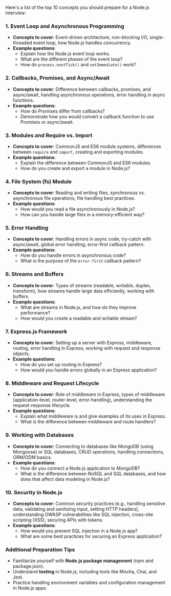 

Here's a list of the top 10 concepts you should prepare for a Node.js interview:

### 1. **Event Loop and Asynchronous Programming**
   - **Concepts to cover**: Event-driven architecture, non-blocking I/O, single-threaded event loop, how Node.js handles concurrency.
   - **Example questions**:
     - Explain how the Node.js event loop works.
     - What are the different phases of the event loop?
     - How do `process.nextTick()` and `setImmediate()` work?

### 2. **Callbacks, Promises, and Async/Await**
   - **Concepts to cover**: Difference between callbacks, promises, and async/await, handling asynchronous operations, error handling in async functions.
   - **Example questions**:
     - How do Promises differ from callbacks?
     - Demonstrate how you would convert a callback function to use Promises or async/await.

### 3. **Modules and Require vs. Import**
   - **Concepts to cover**: CommonJS and ES6 module systems, differences between `require` and `import`, creating and exporting modules.
   - **Example questions**:
     - Explain the difference between CommonJS and ES6 modules.
     - How do you create and export a module in Node.js?

### 4. **File System (fs) Module**
   - **Concepts to cover**: Reading and writing files, synchronous vs. asynchronous file operations, file handling best practices.
   - **Example questions**:
     - How would you read a file asynchronously in Node.js?
     - How can you handle large files in a memory-efficient way?

### 5. **Error Handling**
   - **Concepts to cover**: Handling errors in async code, try-catch with async/await, global error handling, error-first callback pattern.
   - **Example questions**:
     - How do you handle errors in asynchronous code?
     - What is the purpose of the `error-first` callback pattern?

### 6. **Streams and Buffers**
   - **Concepts to cover**: Types of streams (readable, writable, duplex, transform), how streams handle large data efficiently, working with buffers.
   - **Example questions**:
     - What are streams in Node.js, and how do they improve performance?
     - How would you create a readable and writable stream?

### 7. **Express.js Framework**
   - **Concepts to cover**: Setting up a server with Express, middleware, routing, error handling in Express, working with request and response objects.
   - **Example questions**:
     - How do you set up routing in Express?
     - How would you handle errors globally in an Express application?

### 8. **Middleware and Request Lifecycle**
   - **Concepts to cover**: Role of middleware in Express, types of middleware (application-level, router-level, error-handling), understanding the request-response lifecycle.
   - **Example questions**:
     - Explain what middleware is and give examples of its uses in Express.
     - What is the difference between middleware and route handlers?

### 9. **Working with Databases**
   - **Concepts to cover**: Connecting to databases like MongoDB (using Mongoose) or SQL databases, CRUD operations, handling connections, ORM/ODM basics.
   - **Example questions**:
     - How do you connect a Node.js application to MongoDB?
     - What is the difference between NoSQL and SQL databases, and how does that affect data modeling in Node.js?

### 10. **Security in Node.js**
   - **Concepts to cover**: Common security practices (e.g., handling sensitive data, validating and sanitizing input, setting HTTP headers), understanding OWASP vulnerabilities like SQL injection, cross-site scripting (XSS), securing APIs with tokens.
   - **Example questions**:
     - How would you prevent SQL injection in a Node.js app?
     - What are some best practices for securing an Express application?

### Additional Preparation Tips
   - Familiarize yourself with **Node.js package management** (npm and package.json).
   - Understand **testing** in Node.js, including tools like Mocha, Chai, and Jest.
   - Practice handling environment variables and configuration management in Node.js apps.





